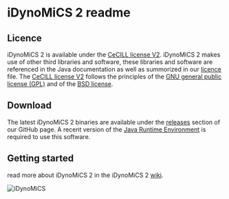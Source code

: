 # iDynoMiCS 2 readme

## Licence

iDynoMiCS 2 is available under the [CeCILL license V2](http://www.cecill.info/index.en.html). iDynoMiCS 2 makes use of other third libraries and software, these libraries and software are referenced in the Java documentation as well as summorized in our [licence](LICENCE) file. The [CeCILL license V2](http://www.cecill.info/index.en.html) follows the principles of the [GNU general public license (GPL)](http://www.gnu.org/licenses/gpl-3.0.en.html) and of the [BSD license](https://opensource.org/licenses/BSD-3-Clause).

## Download

The latest iDynoMiCS 2 binaries are available under the [releases](https://github.com/kreft/iDynoMiCS-2/releases) section of our GitHub page. A recent version of the [Java Runtime Environment](https://www.java.com/en/download/manual.jsp) is required to use this software.

## Getting started
read more about iDynoMiCS 2 in the iDynoMiCS 2 [wiki](https://github.com/kreft/iDynoMiCS-2/wiki).

![iDynoMiCS](icons/iDynoMiCS_logo.gif)
